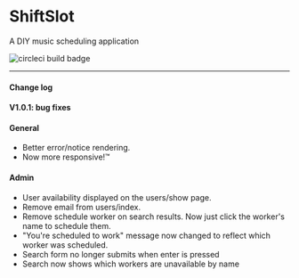 # ShiftSlot
A DIY music scheduling application

![circleci build badge](https://circleci.com/gh/:owner/:repo.svg?style=shield&circle-token=:circle-tokenÂ)

---

#### Change log

#### V1.0.1: bug fixes

#### General
- Better error/notice rendering.
- Now more responsive!™

#### Admin
- User availability displayed on the users/show page.
- Remove email from users/index.
- Remove schedule worker on search results. Now just click the worker's name to schedule them.
- "You're scheduled to work" message now changed to reflect which worker was scheduled.
- Search form no longer submits when enter is pressed
- Search now shows which workers are unavailable by name

